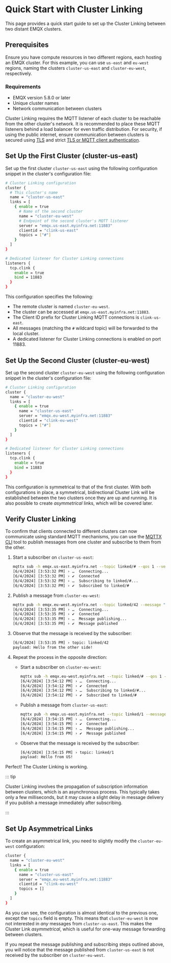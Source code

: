 # Quick Start with Cluster Linking

This page provides a quick start guide to set up the Cluster Linking between two distant EMQX clusters.

## Prerequisites

Ensure you have compute resources in two different regions, each hosting an EMQX cluster. For this example, you can use `us-east` and `eu-west` regions, naming the clusters `cluster-us-east` and `cluster-eu-west`, respectively.

### Requirements

- EMQX version 5.8.0 or later
- Unique cluster names
- Network communication between clusters

Cluster Linking requires the MQTT listener of each cluster to be reachable from the other cluster's network. It is recommended to place these MQTT listeners behind a load balancer for even traffic distribution. For security, if using the public internet, ensure communication between clusters is secured using [TLS](./configuration.md) and strict [TLS or MQTT client authentication](../access-control/authn/authn.md).

## Set Up the First Cluster (cluster-us-east)

Set up the first cluster `cluster-us-east` using the following configuration snippet in the cluster's configuration file:

```bash
# Cluster Linking configuration
cluster {
  # This cluster's name
  name = "cluster-us-east"
  links = [
    { enable = true
      # Name of the second cluster
      name = "cluster-eu-west"
      # Endpoint of the second cluster's MQTT listener
      server = "emqx.us-east.myinfra.net:11883"
      clientid = "clink-us-east"
      topics = ["#"]
    }
  ]
}

# Dedicated listener for Cluster Linking connections
listeners {
  tcp.clink {
    enable = true
    bind = 11883
  }
}
```

This configuration specifies the following:
- The remote cluster is named `cluster-eu-west`.
- The cluster can be accessed at `emqx.us-east.myinfra.net:11883`.
- The Client ID prefix for Cluster Linking MQTT connections is `clink-us-east`.
- All messages (matching the `#` wildcard topic) will be forwarded to the local cluster.
- A dedicated listener for Cluster Linking connections is enabled on port 11883.

## Set Up the Second Cluster (cluster-eu-west)

Set up the second cluster `cluster-eu-west` using the following configuration snippet in the cluster's configuration file:
```bash
# Cluster Linking configuration
cluster {
  name = "cluster-eu-west"
  links = [
    { enable = true
      name = "cluster-us-east"
      server = "emqx.eu-west.myinfra.net:11883"
      clientid = "clink-eu-west"
      topics = ["#"]
    }
  ]
}

# Dedicated listener for Cluster Linking connections
listeners {
  tcp.clink {
    enable = true
    bind = 11883
  }
}
```

This configuration is symmetrical to that of the first cluster. With both configurations in place, a symmetrical, bidirectional Cluster Link will be established between the two clusters once they are up and running. It is also possible to create _asymmetrical_ links, which will be covered later.

## Verify Cluster Linking

To confirm that clients connected to different clusters can now communicate using standard MQTT mechanisms, you can use the [MQTTX CLI](https://mqttx.app/cli) tool to publish messages from one cluster and subscribe to them from the other.

1. Start a subscriber on `cluster-us-east`:

   ```bash
   mqttx sub -h emqx.us-east.myinfra.net --topic linked/# --qos 1 --verbose
   [6/4/2024] [3:53:32 PM] › …  Connecting...
   [6/4/2024] [3:53:32 PM] › ✔  Connected
   [6/4/2024] [3:53:32 PM] › …  Subscribing to linked/#...
   [6/4/2024] [3:53:32 PM] › ✔  Subscribed to linked/#
   ```

2. Publish a message from `cluster-eu-west`:

   ```bash
   mqttx pub -h emqx.eu-west.myinfra.net --topic linked/42 --message "Hello from the other side!"
   [6/4/2024] [3:53:35 PM] › …  Connecting...
   [6/4/2024] [3:53:35 PM] › ✔  Connected
   [6/4/2024] [3:53:35 PM] › …  Message publishing...
   [6/4/2024] [3:53:35 PM] › ✔  Message published
   ```

3. Observe that the message is received by the subscriber:

   ```bash
   [6/4/2024] [3:53:35 PM] › topic: linked/42
   payload: Hello from the other side!
   ```

4. Repeat the process in the opposite direction:

   - Start a subscriber on `cluster-eu-west`:

     ```bash
     mqttx sub -h emqx.eu-west.myinfra.net --topic linked/# --qos 1 --verbose
     [6/4/2024] [3:54:12 PM] › …  Connecting...
     [6/4/2024] [3:54:12 PM] › ✔  Connected
     [6/4/2024] [3:54:12 PM] › …  Subscribing to linked/#...
     [6/4/2024] [3:54:12 PM] › ✔  Subscribed to linked/#
     ```

   - Publish a message from `cluster-us-east`:

     ```bash
     mqttx pub -h emqx.us-east.myinfra.net --topic linked/1 --message "Hello from US!"
     [6/4/2024] [3:54:15 PM] › …  Connecting...
     [6/4/2024] [3:54:15 PM] › ✔  Connected
     [6/4/2024] [3:54:15 PM] › …  Message publishing...
     [6/4/2024] [3:54:15 PM] › ✔  Message published
     ```

   - Observe that the message is received by the subscriber:

     ```bash
     [6/4/2024] [3:54:15 PM] › topic: linked/1
     payload: Hello from US!
     ```

Perfect! The Cluster Linking is working.

::: tip

Cluster Linking involves the propagation of subscription information between clusters, which is an asynchronous process. This typically takes only a few milliseconds, but it may cause a slight delay in message delivery if you publish a message immediately after subscribing.

:::

## Set Up Asymmetrical Links

To create an asymmetrical link, you need to slightly modify the `cluster-eu-west` configuration:

```bash
cluster {
  name = "cluster-eu-west"
  links = [
    { enable = true
      name = "cluster-us-east"
      server = "emqx.eu-west.myinfra.net:11883"
      clientid = "clink-eu-west"
      topics = []
    }
  ]
}
```

As you can see, the configuration is almost identical to the previous one, except the `topics` field is empty. This means that `cluster-eu-west` is now not interested in _any_ messages from `cluster-us-east`. This makes the Cluster Link _asymmetrical_, which is useful for one-way message forwarding between clusters.

If you repeat the message publishing and subscribing steps outlined above, you will notice that the message published from `cluster-us-east` is not received by the subscriber on `cluster-eu-west`.
